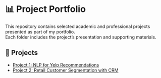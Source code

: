 # 📊 Project Portfolio

This repository contains selected academic and professional projects presented as part of my portfolio.  
Each folder includes the project’s presentation and supporting materials.

## 🔹 Projects
  
- [Project 1: NLP for Yelp Recommendations](Project1_NLP%20Insights/README.MD)  
- [Project 2: Retail Customer Segmentation with CRM](Project2_CRM%20with%20Customer%20Clustering/README.MD)
